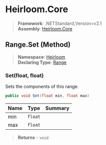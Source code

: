 # Heirloom.Core

> **Framework**: .NETStandard,Version=v2.1  
> **Assembly**: [Heirloom.Core][0]

## Range.Set (Method)

> **Namespace**: [Heirloom][0]  
> **Declaring Type**: [Range][1]

### Set(float, float)

Sets the components of this range.

```cs
public void Set(float min, float max)
```

| Name | Type    | Summary |
|------|---------|---------|
| min  | `float` |         |
| max  | `float` |         |

> **Returns** - `void`

[0]: ../../../Heirloom.Core.md
[1]: ../Range.md
